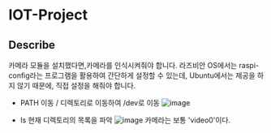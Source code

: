 # IOT-Project

## Describe
카메라 모듈을 설치했다면,카메라를 인식시켜줘야 합니다.
라즈비안 OS에서는 raspi-config라는 프로그램을 활용하여 간단하게 설정할 수 있는데, Ubuntu에서는 제공을 하지 않기 때문에, 직접 설정을 해줘야 합니다.

* PATH 이동
  / 디렉토리로 이동하여 /dev로 이동 
![image](https://user-images.githubusercontent.com/49769190/181157238-03638886-7213-4b48-b782-61fb85e65846.png)

* ls 현재 디렉토리의 목록을 파악
![image](https://user-images.githubusercontent.com/49769190/181157371-bc572449-c1e9-4f4f-a14c-54fa35867f02.png)
 카메라는 보통 'video0'이다.
